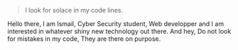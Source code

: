 > I look for solace in my code lines.

Hello there, I am Ismail, Cyber Security student, Web developper and I am interested in whatever shiny new technology out there.
And hey, Do not look for mistakes in my code, They are there on purpose.
